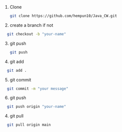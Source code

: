 1. Clone
   ```sh
   git clone https://github.com/hempun10/Java_CW.git
   ```

2. create a branch if not
 ```sh
   git checkout -b "your-name"
   ```

3. git push
    ```sh
   git push
   ```
   
4. git add
 ```sh
   git add .
   ```

5. git commit
 ```sh
   git commit -m "your message"
   ```

6. git push
 ```sh
   git push origin "your-name"
   ```

4. git pull
 ```sh
   git pull origin main
   ```
